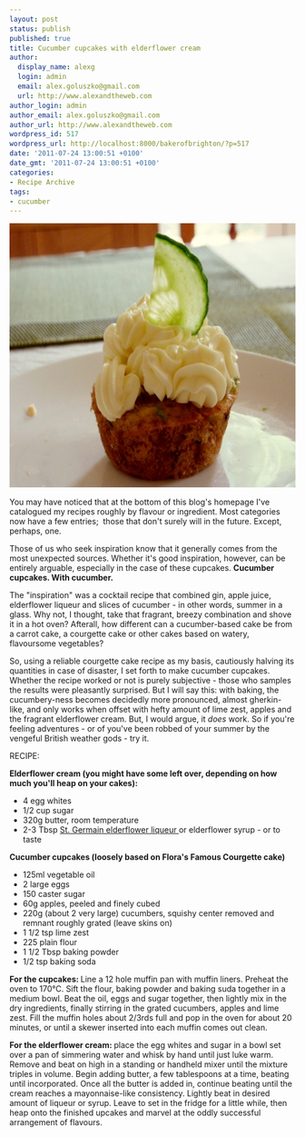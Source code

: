 ```yaml
---
layout: post
status: publish
published: true
title: Cucumber cupcakes with elderflower cream
author:
  display_name: alexg
  login: admin
  email: alex.goluszko@gmail.com
  url: http://www.alexandtheweb.com
author_login: admin
author_email: alex.goluszko@gmail.com
author_url: http://www.alexandtheweb.com
wordpress_id: 517
wordpress_url: http://localhost:8000/bakerofbrighton/?p=517
date: '2011-07-24 13:00:51 +0100'
date_gmt: '2011-07-24 13:00:51 +0100'
categories:
- Recipe Archive
tags:
- cucumber
---
```

<p><a href="images/2011/07/5944023066_8df10c7174_b1.jpg" _mce_href="images/2011/07/5944023066_8df10c7174_b1.jpg"><img class="alignnone size-medium wp-image-522" title="Cucumber cupcakes with elderflower cream" src="/images/2011/07/5944023066_8df10c7174_b1-620x465.jpg" _mce_src="/images/2011/07/5944023066_8df10c7174_b1-620x465.jpg" alt="Cucumber cupcakes with elderflower cream" width="620" height="465"></a></p>
<p>You may have noticed that at the bottom of this blog's homepage I've catalogued my recipes roughly by flavour or ingredient. Most categories now have a few entries; &nbsp;those that don't surely will in the future. Except, perhaps, one.</p>
<p>Those of us who seek inspiration know that it generally comes from the most unexpected sources. Whether it's good inspiration, however, can be entirely arguable, especially in the case of these cupcakes. <strong>Cucumber cupcakes. With cucumber.</strong></p>
<ul></ul>
<p>The "inspiration" was a cocktail recipe that combined gin, apple juice, elderflower liqueur and slices of cucumber - in other words, summer in a glass. Why not, I thought, take that fragrant, breezy combination and shove it in a hot oven? Afterall, how different can a cucumber-based cake be from a carrot cake, a courgette cake or other cakes based on watery, flavoursome vegetables?</p>
<p>So, using a reliable courgette cake recipe as my basis, cautiously halving its quantities in case of disaster, I set forth to make cucumber cupcakes. Whether the recipe worked or not is purely subjective - those who samples the results were pleasantly surprised. But I will say this: with baking, the cucumbery-ness becomes decidedly more pronounced, almost gherkin-like, and only works when offset with hefty amount of lime zest, apples and the fragrant elderflower cream. But, I would argue, it <em>does</em> work. So if you're feeling adventures - or of you've been robbed of your summer by the vengeful British weather gods - try it.</p>
<p>RECIPE:</p>
<p><strong>Elderflower cream (you might have some left over, depending on how much you'll heap on your cakes):</strong></p>
<ul>
<li>4 egg whites</li>
<li>1/2 cup sugar</li>
<li>320g butter, room temperature</li>
<li>2-3 Tbsp <a title="St. Germain elderflower liqueur website" href="http://www.stgermain.fr/" _mce_href="http://www.stgermain.fr/" target="_blank">St. Germain elderflower liqueur </a>or elderflower syrup - or to taste</li>
</ul>
<p><strong>Cucumber cupcakes (loosely based on Flora's Famous Courgette cake)</strong></p>
<ul>
<li>125ml vegetable oil</li>
<li>2 large eggs</li>
<li>150 caster sugar</li>
<li>60g apples, peeled and finely cubed</li>
<li>220g (about 2 very large) cucumbers, squishy center removed and remnant roughly grated (leave skins on)</li>
<li>1 1/2 tsp lime zest</li>
<li>225 plain flour</li>
<li>1 1/2 Tbsp baking powder</li>
<li>1/2 tsp baking soda</li>
</ul>
<p><strong>For the cupcakes: </strong>Line a 12 hole muffin pan with muffin liners. Preheat the oven to 170°C. Sift the flour, baking powder and baking suda together in a medium bowl. Beat the oil, eggs and sugar together, then lightly mix in the dry ingredients, finally stirring in the grated cucumbers, apples and lime zest. Fill the muffin holes about 2/3rds full and pop in the oven for about 20 minutes, or until a skewer inserted into each muffin comes out clean.</p>
<p><strong>For the elderflower cream: </strong>place the egg whites and sugar in a bowl set over a pan of simmering water and whisk by hand until just luke warm. Remove and beat on high in a standing or handheld mixer until the mixture triples in volume. Begin adding butter, a few tablespoons at a time, beating until incorporated. Once all the butter is added in, continue beating until the cream reaches a mayonnaise-like consistency. Lightly beat in desired amount of liqueur or syrup. Leave to set in the fridge for a little while, then heap onto the finished upcakes and marvel at the oddly successful arrangement of flavours.</p>
